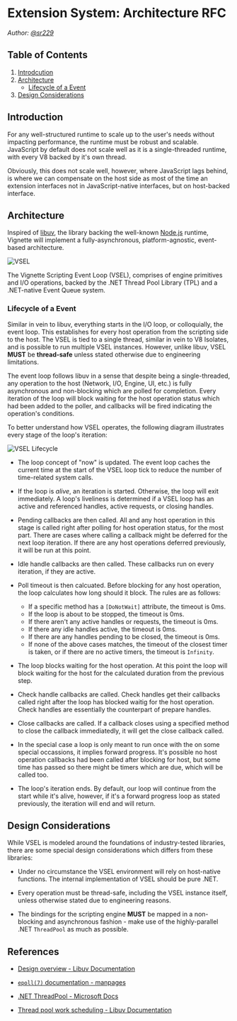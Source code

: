 # Extension System: Architecture RFC

*Author: [@sr229](https://git.io/sr229)*

## Table of Contents
1. [Introdcution](#introduction)
2. [Architecture](#architecture)
    - [Lifecycle of a Event](#lifecycle-of-a-event)
3. [Design Considerations](#design-considerations)

## Introduction

For any well-structured runtime to scale up to the user's needs without impacting performance, the runtime must be robust and scalable. JavaScript by default does not scale well as it is a single-threaded runtime, with every V8 backed by it's own thread. 

Obviously, this does not scale well, however, where JavaScript lags behind, is where we can compensate on the host side as most of the time an extension interfaces not in JavaScript-native interfaces, but on host-backed interface.

## Architecture

Inspired of [libuv](https://libuv.org), the library backing the well-known [Node.js](https://nodejs.org) runtime, Vignette will implement a fully-asynchronous, platform-agnostic, event-based architecture. 

![VSEL](https://yuri.might-be-super.fun/87j6kPv.png)

The Vignette Scripting Event Loop (VSEL), comprises of engine primitives and I/O operations, backed by the .NET Thread Pool Library (TPL) and a .NET-native Event Queue system. 


### Lifecycle of a Event

Similar in vein to libuv, everything starts in the I/O loop, or colloquially, the event loop. This establishes for every host operation from the scripting side to the host. The VSEL is tied to a single thread, similar in vein to V8 Isolates, and is possible to run multiple VSEL instances. However, unlike libuv, VSEL **MUST** be **thread-safe** unless stated otherwise due to engineering limitations.

The event loop follows libuv in a sense that despite being a single-threaded, any operation to the host (Network, I/O, Engine, UI, etc.) is fully asynchronous and non-blocking which are polled for completion. Every iteration of the loop will block waiting for the host operation status which had been added to the poller, and callbacks will be fired indicating the operation's conditions.

To better understand how VSEL operates, the following diagram illustrates every stage of the loop's iteration:

![VSEL Lifecycle](https://yuri.might-be-super.fun/67cGsqh.png)

- The loop concept of "now" is updated. The event loop caches the current time at the start of the VSEL loop tick to reduce the number of time-related system calls.

- If the loop is *alive*, an iteration is started. Otherwise, the loop will exit immediately. A loop's liveliness is determined if a VSEL loop has an active and referenced handles, active requests, or closing handles.

- Pending callbacks are then called. All and any host operation in this stage is called right after polling for host operation status, for the most part. There are cases where calling a callback might be deferred for the next loop iteration. If there are any host operations deferred previously, it will be run at this point.

- Idle handle callbacks are then called. These callbacks run on every iteration, if they are active.

- Poll timeout is then calcuated. Before blocking for any host operation, the loop calculates how long should it block. The rules are as follows:

   - If a specific method has a `[DoNotWait]` attribute, the timeout is 0ms.
   - If the loop is about to be stopped, the timeout is 0ms.
   - If there aren't any active handles or requests, the timeout is 0ms.
   - If there any idle handles active, the timeout is 0ms.
   - If there are any handles pending to be closed, the timeout is 0ms.
   - If none of the above cases matches, the timeout of the closest timer is taken, or if there are no active timers, the timeout is `Infinity`.

- The loop blocks waiting for the host operation. At this point the loop will block waiting for the host for the calculated duration from the previous step.

- Check handle callbacks are called. Check handles get their callbacks called right after the loop has blocked waitig for the host operation. Check handles are essentially the counterpart of prepare handles.

- Close callbacks are called. If a callback closes using a specified method to close the callback immediatedly, it will get the close callback called.

- In the special case a loop is only meant to run once with the on some special occassions, it implies forward progress. It's possible no host operation callbacks had been called after blocking for host, but some time has passed so there might be timers which are due, which will be called too.

- The loop's iteration ends. By default, our loop will continue from the start while it's alive, however, if it's a forward progress loop as stated previously, the iteration will end and will return.

## Design Considerations

While VSEL is modeled around the foundations of industry-tested libraries, there are some special design considerations which differs from these libraries:

- Under no circumstance the VSEL environment will rely on host-native functions. The internal implementation of VSEL should be pure .NET.

- Every operation must be thread-safe, including the VSEL instance itself, unless otherwise stated due to engineering reasons.

- The bindings for the scripting engine **MUST** be mapped in a non-blocking and asynchronous fashion - make use of the highly-parallel .NET `ThreadPool` as much as possible.


## References

- [Design overview - Libuv Documentation](http://docs.libuv.org/en/v1.x/design.html)

- [`epoll(7)` documentation - manpages](https://man7.org/linux/man-pages/man7/epoll.7.html)

- [.NET ThreadPool - Microsoft Docs](https://docs.microsoft.com/en-us/dotnet/api/system.threading.threadpool?view=net-6.0)

- [Thread pool work scheduling - Libuv Documentation](http://docs.libuv.org/en/v1.x/threadpool.html#threadpool)
